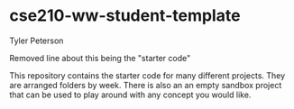 # cse210-ww-student-template
Tyler Peterson

Removed line about this being the "starter code"

This repository contains the starter code for many different projects. They are arranged folders by week. There is also an an empty sandbox project that can be used to play around with any concept you would like.
